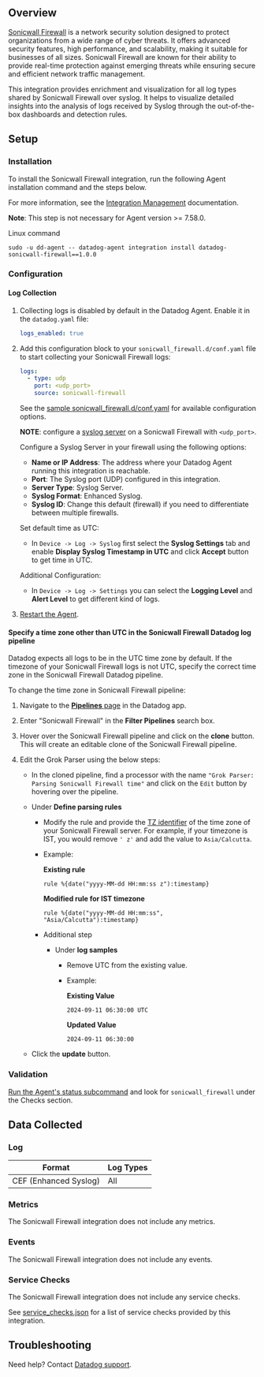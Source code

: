 ## Overview

[Sonicwall Firewall][1] is a network security solution designed to protect organizations from a wide range of cyber threats. It offers advanced security features, high performance, and scalability, making it suitable for businesses of all sizes. Sonicwall Firewall are known for their ability to provide real-time protection against emerging threats while ensuring secure and efficient network traffic management.

This integration provides enrichment and visualization for all log types shared by Sonicwall Firewall over syslog. It helps to visualize detailed insights into the analysis of logs received by Syslog through the out-of-the-box dashboards and detection rules.


## Setup

### Installation

To install the Sonicwall Firewall integration, run the following Agent installation command and the steps below. 

For more information, see the [Integration Management][2] documentation.

**Note**: This step is not necessary for Agent version >= 7.58.0.

Linux command
  ```shell
  sudo -u dd-agent -- datadog-agent integration install datadog-sonicwall-firewall==1.0.0
  ```

### Configuration

#### Log Collection

1.  Collecting logs is disabled by default in the Datadog Agent. Enable it in the `datadog.yaml` file:
    ```yaml
    logs_enabled: true
    ```

2. Add this configuration block to your `sonicwall_firewall.d/conf.yaml` file to start collecting your Sonicwall Firewall logs:

    ```yaml
    logs:
      - type: udp
        port: <udp_port>
        source: sonicwall-firewall
    ```
    See the [sample sonicwall_firewall.d/conf.yaml][3] for available configuration options.
    
    **NOTE**: configure a [syslog server][8] on a Sonicwall Firewall with `<udp_port>`.
   
    Configure a Syslog Server in your firewall using the following options:

    - **Name or IP Address**: The address where your Datadog Agent running this integration is reachable.
    - **Port**: The Syslog port (UDP) configured in this integration.
    - **Server Type**: Syslog Server.
    - **Syslog Format**: Enhanced Syslog.
    - **Syslog ID**: Change this default (firewall) if you need to differentiate between multiple firewalls.

    Set default time as UTC:

    - In `Device -> Log -> Syslog` first select the **Syslog Settings** tab and enable **Display Syslog Timestamp in UTC** and click **Accept** button to get time in UTC.

    Additional Configuration:

    - In `Device -> Log -> Settings` you can select the **Logging Level** and **Alert Level** to get different kind of logs.

3. [Restart the Agent][4].

#### Specify a time zone other than UTC in the Sonicwall Firewall Datadog log pipeline
Datadog expects all logs to be in the UTC time zone by default. If the timezone of your Sonicwall Firewall logs is not UTC, specify the correct time zone in the Sonicwall Firewall Datadog pipeline.

To change the time zone in Sonicwall Firewall pipeline:

1. Navigate to the [**Pipelines** page][10] in the Datadog app.

2. Enter "Sonicwall Firewall" in the **Filter Pipelines** search box.

3. Hover over the Sonicwall Firewall pipeline and click on the **clone** button. This will create an editable clone of the Sonicwall Firewall pipeline.

4. Edit the Grok Parser using the below steps:

   - In the cloned pipeline, find a processor with the name `"Grok Parser: Parsing Sonicwall Firewall time"` and click on the `Edit` button by hovering over the pipeline.
   - Under **Define parsing rules**
      - Modify the rule and provide the [TZ identifier][9] of the time zone of your Sonicwall Firewall server. For example, if your timezone is IST, you would remove `' z'` and add the value to `Asia/Calcutta`.
      - Example:

        **Existing rule**

          ```shell
          rule %{date("yyyy-MM-dd HH:mm:ss z"):timestamp}
          ```
        
        **Modified rule for IST timezone**

          ```shell
          rule %{date("yyyy-MM-dd HH:mm:ss", "Asia/Calcutta"):timestamp}
          ```

      - Additional step
      
        - Under **log samples**
          - Remove UTC from the existing value.
          - Example:

              **Existing Value**

              ```shell
              2024-09-11 06:30:00 UTC
              ```
              
              **Updated Value**
              ```shell
              2024-09-11 06:30:00
              ```

    - Click the **update** button.

### Validation

[Run the Agent's status subcommand][5] and look for `sonicwall_firewall` under the Checks section.

## Data Collected

### Log

|         Format          | Log Types    |
| --------------------    | -------------- |
| CEF (Enhanced Syslog)   | All          |

### Metrics

The Sonicwall Firewall integration does not include any metrics.
### Events

The Sonicwall Firewall integration does not include any events.

### Service Checks

The Sonicwall Firewall integration does not include any service checks.

See [service_checks.json][6] for a list of service checks provided by this integration.

## Troubleshooting

Need help? Contact [Datadog support][7].

[1]: https://www.sonicwall.com/
[2]: https://docs.datadoghq.com/agent/guide/integration-management/?tab=linux#install
[3]: https://github.com/DataDog/integrations-core/blob/master/sonicwall_firewall/datadog_checks/sonicwall_firewall/data/conf.yaml.example
[4]: https://docs.datadoghq.com/agent/guide/agent-commands/#start-stop-and-restart-the-agent
[5]: https://docs.datadoghq.com/agent/guide/agent-commands/#agent-status-and-information
[6]: https://github.com/DataDog/integrations-core/blob/master/sonicwall_firewall/assets/service_checks.json
[7]: https://docs.datadoghq.com/help/
[8]: https://www.sonicwall.com/support/knowledge-base/how-can-i-configure-a-syslog-server-on-a-sonicwall-firewall/170505984096810
[9]: https://en.wikipedia.org/wiki/List_of_tz_database_time_zones
[10]: https://app.datadoghq.com/logs/pipelines